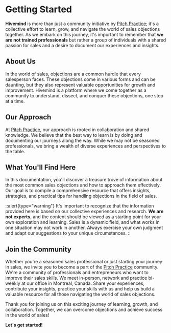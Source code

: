 # Getting Started

**Hivemind** is more than just a community initiative by [Pitch Practice](https://www.instagram.com/pitch.practice/); it's a collective effort to learn, grow, and navigate the world of sales objections together. As we embark on this journey, it's important to remember that **we are not trained professionals** but rather a group of individuals with a shared passion for sales and a desire to document our experiences and insights.

## About Us

In the world of sales, objections are a common hurdle that every salesperson faces. These objections come in various forms and can be daunting, but they also represent valuable opportunities for growth and improvement. Hivemind is a platform where we come together as a community to understand, dissect, and conquer these objections, one step at a time.

## Our Approach

At [Pitch Practice](https://www.instagram.com/pitch.practice/), our approach is rooted in collaboration and shared knowledge. We believe that the best way to learn is by doing and documenting our journeys along the way. While we may not be seasoned professionals, we bring a wealth of diverse experiences and perspectives to the table.

## What You'll Find Here

In this documentation, you'll discover a treasure trove of information about the most common sales objections and how to approach them effectively. Our goal is to compile a comprehensive resource that offers insights, strategies, and practical tips for handling objections in the field of sales.

::alert{type="warning"}
It's important to recognize that the information provided here is based on our collective experiences and research. **We are not experts**, and the content should be viewed as a starting point for your own exploration and learning. Sales is a dynamic field, and what works in one situation may not work in another. Always exercise your own judgment and adapt our suggestions to your unique circumstances.
::

## Join the Community

Whether you're a seasoned sales professional or just starting your journey in sales, we invite you to become a part of the [Pitch Practice](https://www.instagram.com/pitch.practice/) community. We're a community of professionals and entrepreneurs who want to improve their sales skills. We meet in-person, network and practice bi-weekly at our office in Montreal, Canada. Share your experiences, contribute your insights, practice your skills with us and help us build a valuable resource for all those navigating the world of sales objections.

Thank you for joining us on this exciting journey of learning, growth, and collaboration. Together, we can overcome objections and achieve success in the world of sales!

**Let's get started!**